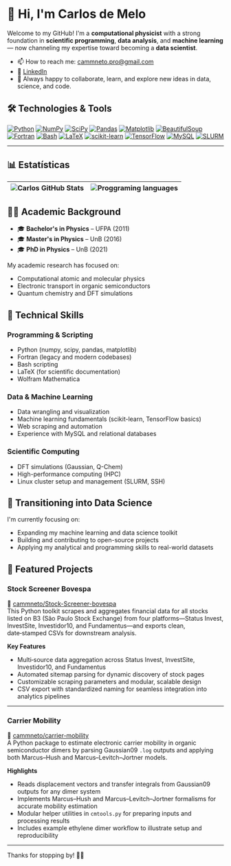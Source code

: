 # 👋 Hi, I'm Carlos de Melo

Welcome to my GitHub! I'm a **computational physicist** with a strong foundation in **scientific programming**, **data analysis**, and **machine learning** — now channeling my expertise toward becoming a **data scientist**.
- 📫 How to reach me: cammneto.pro@gmail.com
- 💼 [LinkedIn](https://www.linkedin.com/in/cammneto)
- 💬 Always happy to collaborate, learn, and explore new ideas in data, science, and code.

## 🛠️ Technologies & Tools

[![Python](https://img.shields.io/badge/Python-3670A0?logo=python&logoColor=white)](https://www.python.org) [![NumPy](https://img.shields.io/badge/NumPy-013243?logo=numpy&logoColor=white)](https://numpy.org)  [![SciPy](https://img.shields.io/badge/SciPy-8CAAE6?logo=scipy&logoColor=white)](https://scipy.org) [![Pandas](https://img.shields.io/badge/Pandas-150458?logo=pandas&logoColor=white)](https://pandas.pydata.org)  [![Matplotlib](https://img.shields.io/badge/Matplotlib-11557C?logo=matplotlib&logoColor=white)](https://matplotlib.org)  [![BeautifulSoup](https://img.shields.io/badge/BeautifulSoup-4-ff69b4?logo=beautifulsoup&logoColor=white)](https://www.crummy.com/software/BeautifulSoup/)  [![Fortran](https://img.shields.io/badge/Fortran-4EAA25?logo=fortran&logoColor=white)](https://fortran-lang.org)  [![Bash](https://img.shields.io/badge/Bash-121011?logo=gnu-bash&logoColor=white)](https://www.gnu.org/software/bash/)  [![LaTeX](https://img.shields.io/badge/LaTeX-008080?logo=latex&logoColor=white)](https://www.latex-project.org/)  [![scikit-learn](https://img.shields.io/badge/scikit--learn-F7931E?logo=scikit-learn&logoColor=white)](https://scikit-learn.org)  [![TensorFlow](https://img.shields.io/badge/TensorFlow-FF6F00?logo=tensorflow&logoColor=white)](https://www.tensorflow.org)  [![MySQL](https://img.shields.io/badge/MySQL-4479A1?logo=mysql&logoColor=white)](https://www.mysql.com/)  [![SLURM](https://img.shields.io/badge/SLURM-1A171B?logo=slurm&logoColor=white)](https://slurm.schedmd.com/)  

---
## 📊 Estatísticas
| ![Carlos GitHub Stats](https://github-readme-stats.vercel.app/api?username=cammneto&show_icons=true&theme=tokyonight&include_all_commits=true&locale=pt-br) | ![Proggraming languages](https://github-readme-stats.vercel.app/api/top-langs/?username=cammneto&theme=tokyonight&layout=compact&custom_title=Tecnologias&langs_count=9) |
| --- | --- |

## 👨‍🔬 Academic Background
- 🎓 **Bachelor's in Physics** – UFPA (2011)
- 🎓 **Master's in Physics** – UnB (2016)
- 🎓 **PhD in Physics** – UnB (2021)

My academic research has focused on:
- Computational atomic and molecular physics
- Electronic transport in organic semiconductors
- Quantum chemistry and DFT simulations

## 🧠 Technical Skills

### Programming & Scripting
- Python (numpy, scipy, pandas, matplotlib)
- Fortran (legacy and modern codebases)
- Bash scripting
- LaTeX (for scientific documentation)
- Wolfram Mathematica

### Data & Machine Learning
- Data wrangling and visualization
- Machine learning fundamentals (scikit-learn, TensorFlow basics)
- Web scraping and automation
- Experience with MySQL and relational databases

### Scientific Computing
- DFT simulations (Gaussian, Q-Chem)
- High-performance computing (HPC)
- Linux cluster setup and management (SLURM, SSH)

## 🚀 Transitioning into Data Science

I'm currently focusing on:
- Expanding my machine learning and data science toolkit
- Building and contributing to open-source projects
- Applying my analytical and programming skills to real-world datasets

## 📂 Featured Projects

### Stock Screener Bovespa  
🔗 [cammneto/Stock-Screener-bovespa](https://github.com/cammneto/Stock-Screener-bovespa)  
This Python toolkit scrapes and aggregates financial data for all stocks listed on B3 (São Paulo Stock Exchange) from four platforms—Status Invest, InvestSite, Investidor10, and Fundamentus—and exports clean, date‑stamped CSVs for downstream analysis.

**Key Features**  
- Multi‑source data aggregation across Status Invest, InvestSite, Investidor10, and Fundamentus  
- Automated sitemap parsing for dynamic discovery of stock pages  
- Customizable scraping parameters and modular, scalable design  
- CSV export with standardized naming for seamless integration into analytics pipelines  

---

### Carrier Mobility  
🔗 [cammneto/carrier-mobility](https://github.com/cammneto/carrier-mobility)  
A Python package to estimate electronic carrier mobility in organic semiconductor dimers by parsing Gaussian09 `.log` outputs and applying both Marcus–Hush and Marcus–Levitch–Jortner models.

**Highlights**  
- Reads displacement vectors and transfer integrals from Gaussian09 outputs for any dimer system  
- Implements Marcus–Hush and Marcus–Levitch–Jortner formalisms for accurate mobility estimation  
- Modular helper utilities in `cmtools.py` for preparing inputs and processing results  
- Includes example ethylene dimer workflow to illustrate setup and reproducibility  
---

Thanks for stopping by! 👨‍💻
